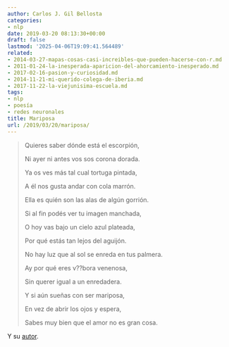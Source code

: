 ```yaml
---
author: Carlos J. Gil Bellosta
categories:
- nlp
date: 2019-03-20 08:13:30+00:00
draft: false
lastmod: '2025-04-06T19:09:41.564489'
related:
- 2014-03-27-mapas-cosas-casi-increibles-que-pueden-hacerse-con-r.md
- 2011-01-24-la-inesperada-aparicion-del-ahorcamiento-inesperado.md
- 2017-02-16-pasion-y-curiosidad.md
- 2014-11-21-mi-querido-colega-de-iberia.md
- 2017-11-22-la-viejunisima-escuela.md
tags:
- nlp
- poesía
- redes neuronales
title: Mariposa
url: /2019/03/20/mariposa/
---
```


>Quieres saber dónde está el escorpión,
>
>Ni ayer ni antes vos sos corona dorada.
>
>Ya os ves más tal cual tortuga pintada,
>
>A él nos gusta andar con cola marrón.
>
>Ella es quién son las alas de algún gorrión.
>
>Si al fin podés ver tu imagen manchada,
>
>O hoy vas bajo un cielo azul plateada,
>
>Por qué estás tan lejos del aguijón.
>
>No hay luz que al sol se enreda en tus palmera.
>
>Ay por qué eres v??bora venenosa,
>
>Sin querer igual a un enredadera.
>
>Y si aún sueñas con ser mariposa,
>
>En vez de abrir los ojos y espera,
>
>Sabes muy bien que el amor no es gran cosa.

Y su [autor](https://www.isi.edu/natural-language/mt/generating-topical-poetry.pdf).